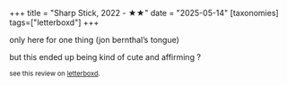 +++
title = "Sharp Stick, 2022 - ★★"
date = "2025-05-14"
[taxonomies]
tags=["letterboxd"]
+++

only here for one thing (jon bernthal’s tongue)

but this ended up being kind of cute and affirming ?

<small>see this review on <a href="https://letterboxd.com/nonmodernist/film/sharp-stick/">letterboxd</a>.</small>